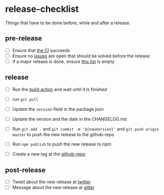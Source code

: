 # release-checklist
Things that have to be done before, while and after a release.

## pre-release

- [ ] Ensure that [the CI](https://github.com/pubkey/rxdb/actions) succeeds
- [ ] Ensure no [issues](https://github.com/pubkey/rxdb/issues) are open that should be solved before the release
- [ ] If a major release is done, ensure [this list](./before-next-major.md) is empty

## release

- [ ] Run the [build action](https://github.com/pubkey/rxdb/actions/workflows/build.yml?query=workflow%3ABuild) and wait until it is finished
- [ ] run `git pull`
- [ ] Update the `version`-field in the package.json
- [ ] Update the version and the date in the CHANGELOG.md
- [ ] Run `git add .` and `git commit -m '${newVersion}'` and `git push origin master` to push the new release to the github-repo
- [ ] Run `npm publish` to push the new release to npm
- [ ] Create a new tag at the [github-repo](https://github.com/pubkey/rxdb/releases/new)


## post-release

- [ ] Tweet about the new release at [twitter](https://twitter.com/compose/tweet)
- [ ] Message about the new release at [gitter](https://gitter.im/pubkey/rxdb)
